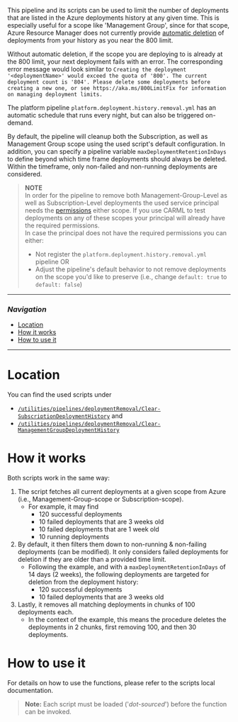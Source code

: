This pipeline and its scripts can be used to limit the number of deployments that are listed in the Azure deployments history at any given time. This is especially useful for a scope like 'Management Group', since for that scope, Azure Resource Manager does not currently provide [automatic deletion](https://docs.microsoft.com/en-us/azure/azure-resource-manager/templates/deployment-history-deletions?tabs=azure-powershell) of deployments from your history as you near the 800 limit.

Without automatic deletion, if the scope you are deploying to is already at the 800 limit, your next deployment fails with an error. The corresponding error message would look similar to `Creating the deployment '<deploymentName>' would exceed the quota of '800'. The current deployment count is '804'. Please delete some deployments before creating a new one, or see https://aka.ms/800LimitFix for information on managing deployment limits.`

The platform pipeline `platform.deployment.history.removal.yml` has an automatic schedule that runs every night, but can also be triggered on-demand.

By default, the pipeline will cleanup both the Subscription, as well as Management Group scope using the used script's default configuration. In addition, you can specify a pipeline variable `maxDeploymentRetentionInDays` to define beyond which time frame deployments should always be deleted. Within the timeframe, only non-failed and non-running deployments are considered.

> **NOTE**<br> In order for the pipeline to remove both Management-Group-Level as well as Subscription-Level deployments the used service principal needs the [permissions](https://learn.microsoft.com/en-us/azure/azure-resource-manager/templates/deployment-history-deletions?tabs=azure-powershell#required-permissions) either scope. If you use CARML to test deployments on any of these scopes your principal will already have the required permissions. <br>
> In case the principal does not have the required permissions you can either:
> - Not register the `platform.deployment.history.removal.yml` pipeline OR
> - Adjust the pipeline's default behavior to not remove deployments on the scope you'd like to preserve (i.e., change `default: true` to `default: false`)

---

### _Navigation_

- [Location](#location)
- [How it works](#how-it-works)
- [How to use it](#how-to-use-it)

---
# Location

You can find the used scripts under
- [`/utilities/pipelines/deploymentRemoval/Clear-SubscriptionDeploymentHistory`](https://github.com/Azure/ResourceModules/blob/main/utilities/pipelines/deploymentRemoval/Clear-SubscriptionDeploymentHistory.ps1) and
- [`/utilities/pipelines/deploymentRemoval/Clear-ManagementGroupDeploymentHistory`](https://github.com/Azure/ResourceModules/blob/main/utilities/pipelines/deploymentRemoval/Clear-ManagementGroupDeploymentHistory.ps1)


# How it works

Both scripts work in the same way:

1. The script fetches all current deployments at a given scope from Azure (i.e., Management-Group-scope or Subscription-scope).
   - For example, it may find
     - 120 successful deployments
     - 10 failed deployments that are 3 weeks old
     - 10 failed deployments that are 1 week old
     - 10 running deployments
1. By default, it then filters them down to non-running & non-failing deployments (can be modified). It only considers failed deployments for deletion if they are older than a provided time limit.
   - Following the example, and with a `maxDeploymentRetentionInDays` of 14 days (2 weeks), the following deployments are targeted for deletion from the deployment history:
     -  120 successful deployments
     -  10 failed deployments that are 3 weeks old
1. Lastly, it removes all matching deployments in chunks of 100 deployments each.
   - In the context of the example, this means the procedure deletes the deployments in 2 chunks, first removing 100, and then 30 deployments.

# How to use it

For details on how to use the functions, please refer to the scripts local documentation.

> **Note:** Each script must be loaded ('*dot-sourced*') before the function can be invoked.
